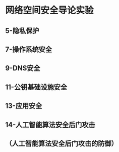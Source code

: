 # 网络空间安全导论实验

## 5-隐私保护

## 7-操作系统安全

## 9-DNS安全

## 11-公钥基础设施安全

## 13-应用安全

## 14-人工智能算法安全后门攻击

## （人工智能算法安全后门攻击的防御）

